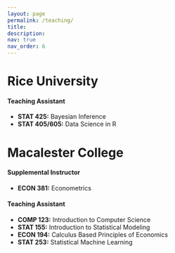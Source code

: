 ```yaml
---
layout: page
permalink: /teaching/
title:
description:
nav: true
nav_order: 6
---
```


# Rice University

#### Teaching Assistant

- **STAT 425:** Bayesian Inference
- **STAT 405/605:** Data Science in R

# Macalester College

#### Supplemental Instructor

- **ECON 381:** Econometrics

#### Teaching Assistant

- **COMP 123:** Introduction to Computer Science
- **STAT 155:** Introduction to Statistical Modeling
- **ECON 194:** Calculus Based Principles of Economics
- **STAT 253:** Statistical Machine Learning
